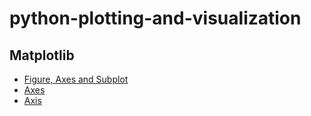 # python-plotting-and-visualization

## Matplotlib

* [Figure, Axes and Subplot](figure-axes-subplot.md)
* [Axes](axes.ipynb)
* [Axis](axis.ipynb)
